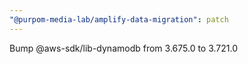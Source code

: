 ```yaml
---
"@purpom-media-lab/amplify-data-migration": patch
---
```


Bump @aws-sdk/lib-dynamodb from 3.675.0 to 3.721.0
